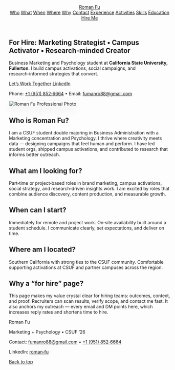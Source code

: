 <!DOCTYPE html>
<html lang="en">
<head>
  <meta charset="utf-8" />
  <meta name="viewport" content="width=device-width, initial-scale=1" />
  <title>Roman Fu — For Hire</title>
  <link rel="preconnect" href="https://fonts.googleapis.com">
  <link rel="preconnect" href="https://fonts.gstatic.com" crossorigin>
  <link href="https://fonts.googleapis.com/css2?family=Inter:wght@300;400;600;700;800&display=swap" rel="stylesheet">
  <script src="https://cdn.tailwindcss.com"></script>
  <style>
    html{scroll-behavior:smooth}
    body{font-family:Inter,system-ui,Segoe UI,Roboto,Helvetica,Arial}
    .card{background:white;border:1px solid rgba(0,0,0,.06);box-shadow:0 10px 30px rgba(0,0,0,.06)}
  </style>
</head>
<body class="bg-gradient-to-b from-slate-50 to-white text-slate-900">
  <header class="sticky top-0 z-40 bg-white/80 backdrop-blur border-b border-slate-200">
    <div class="mx-auto max-w-6xl px-4 py-3 flex items-center justify-between">
      <a href="#top" class="font-extrabold tracking-tight text-xl">Roman Fu</a>
      <nav class="hidden sm:flex gap-6 text-sm font-semibold">
        <a href="#who">Who</a>
        <a href="#what">What</a>
        <a href="#when">When</a>
        <a href="#where">Where</a>
        <a href="#why">Why</a>
        <a href="#contact">Contact</a>
        <a href="#experience">Experience</a>
        <a href="#activities">Activities</a>
        <a href="#skills">Skills</a>
        <a href="#education">Education</a>
      </nav>
      <a href="#contact" class="px-4 py-2 rounded-xl bg-slate-900 text-white text-sm font-semibold">Hire Me</a>
    </div>
  </header>

  <!-- Hero -->
  <section id="top" class="mx-auto max-w-6xl px-4 pt-10 pb-8 grid md:grid-cols-2 gap-8 items-center">
    <div>
      <h1 class="text-4xl md:text-5xl font-extrabold leading-tight">For Hire: <span class="text-slate-600">Marketing Strategist • Campus Activator • Research‑minded Creator</span></h1>
      <p class="mt-4 text-lg text-slate-700">Business Marketing and Psychology student at <strong>California State University, Fullerton</strong>. I build campus activations, social campaigns, and research‑informed strategies that convert.</p>
      <div class="mt-6 flex flex-col sm:flex-row gap-3">
        <a href="#contact" class="px-5 py-3 rounded-xl bg-slate-900 text-white font-semibold text-center">Let’s Work Together</a>
        <a href="https://www.linkedin.com/in/roman-fu-6142561b3/" target="_blank" class="px-5 py-3 rounded-xl border border-slate-300 font-semibold text-center">LinkedIn</a>
      </div>
      <p class="mt-3 text-sm text-slate-600">Phone: <a href="tel:+19518526664" class="underline">+1 (951) 852‑6664</a> • Email: <a class="underline" href="mailto:fumanro88@gmail.com">fumanro88@gmail.com</a></p>
    </div>
    <div>
      <img class="rounded-2xl w-full object-cover card" src="roman professional photo.jpg" alt="Roman Fu Professional Photo"/>
    </div>
  </section>

  <!-- Sections -->
  <section id="who" class="mx-auto max-w-6xl px-4 py-12">
    <h2 class="text-3xl font-extrabold">Who is Roman Fu?</h2>
    <p class="mt-4 text-slate-700">I am a CSUF student double majoring in Business Administration with a Marketing concentration and Psychology. I thrive where creativity meets data — designing campaigns that feel human and perform. I have led student orgs, shipped campus activations, and contributed to research that informs better outreach.</p>
  </section>

  <section id="what" class="mx-auto max-w-6xl px-4 py-12">
    <h2 class="text-3xl font-extrabold">What am I looking for?</h2>
    <p class="mt-4 text-slate-700">Part‑time or project‑based roles in brand marketing, campus activations, social strategy, and research‑driven insights work. I am excited by roles that combine audience discovery, content production, and measurable growth.</p>
  </section>

  <section id="when" class="mx-auto max-w-6xl px-4 py-12">
    <h2 class="text-3xl font-extrabold">When can I start?</h2>
    <p class="mt-4 text-slate-700">Immediately for remote and project work. On‑site availability built around a student schedule. I communicate clearly, set expectations, and deliver on time.</p>
  </section>

  <section id="where" class="mx-auto max-w-6xl px-4 py-12">
    <h2 class="text-3xl font-extrabold">Where am I located?</h2>
    <p class="mt-4 text-slate-700">Southern California with strong ties to the CSUF community. Comfortable supporting activations at CSUF and partner campuses across the region.</p>
  </section>

  <section id="why" class="mx-auto max-w-6xl px-4 py-12">
    <h2 class="text-3xl font-extrabold">Why a “for hire” page?</h2>
    <p class="mt-4 text-slate-700">This page makes my value crystal clear for hiring teams: outcomes, context, and proof. Recruiters can scan results, verify scope, and contact me fast. It also anchors my outreach — every email and DM points here, which increases reply rates and shortens time to hire.</p>
  </section>

  <!-- Keep contact, experience, activities, skills, and education as before -->

  <footer class="mt-8 border-t">
    <div class="mx-auto max-w-6xl px-4 py-10 grid md:grid-cols-3 gap-6 items-center">
      <div>
        <p class="font-extrabold">Roman Fu</p>
        <p class="text-sm text-slate-600">Marketing + Psychology • CSUF ‘26</p>
      </div>
      <div class="text-sm text-slate-700">
        <p>Contact: <a class="underline" href="mailto:fumanro88@gmail.com">fumanro88@gmail.com</a> • <a class="underline" href="tel:+19518526664">+1 (951) 852‑6664</a></p>
        <p>LinkedIn: <a class="underline" target="_blank" href="https://www.linkedin.com/in/roman-fu-6142561b3/">roman‑fu</a></p>
      </div>
      <div class="flex md:justify-end">
        <a href="#top" class="px-4 py-2 rounded-xl border font-semibold">Back to top</a>
      </div>
    </div>
  </footer>
</body>
</html>
